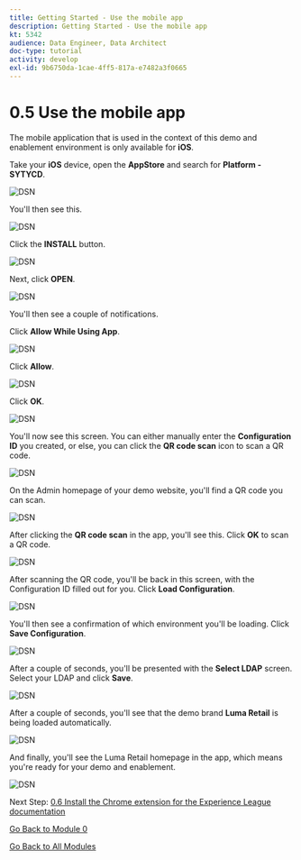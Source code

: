 ```yaml
---
title: Getting Started - Use the mobile app
description: Getting Started - Use the mobile app
kt: 5342
audience: Data Engineer, Data Architect
doc-type: tutorial
activity: develop
exl-id: 9b6750da-1cae-4ff5-817a-e7482a3f0665
---
```

# 0.5 Use the mobile app

The mobile application that is used in the context of this demo and enablement environment is only available for **iOS**.

Take your **iOS** device, open the **AppStore** and search for **Platform - SYTYCD**.

![DSN](./images/appstore.png)

You'll then see this.

![DSN](./images/mobileapp1.png)

Click the **INSTALL** button.

![DSN](./images/mobileapp1a.png)

Next, click **OPEN**.

![DSN](./images/mobileapp2.png)

You'll then see a couple of notifications.

Click **Allow While Using App**.

![DSN](./images/mobileapp3.png)

Click **Allow**.

![DSN](./images/mobileapp4.png)

Click **OK**.

![DSN](./images/mobileapp5.png)

You'll now see this screen. You can either manually enter the **Configuration ID** you created, or else, you can click the **QR code scan** icon to scan a QR code.

![DSN](./images/mobileapp8.png)

On the Admin homepage of your demo website, you'll find a QR code you can scan. 

![DSN](./images/adminhomeqr.png)

After clicking the **QR code scan** in the app, you'll see this. Click **OK** to scan a QR code.

![DSN](./images/mobileapp9.png)

After scanning the QR code, you'll be back in this screen, with the Configuration ID filled out for you. Click **Load Configuration**.

![DSN](./images/mobileapp10.png)

You'll then see a confirmation of which environment you'll be loading. Click **Save Configuration**.

![DSN](./images/mobileapp11.png)

After a couple of seconds, you'll be presented with the **Select LDAP** screen. Select your LDAP and click **Save**.

![DSN](./images/mobileapp12.png)

After a couple of seconds, you'll see that the demo brand **Luma Retail** is being loaded automatically.

![DSN](./images/mobileapp13.png)

And finally, you'll see the Luma Retail homepage in the app, which means you're ready for your demo and enablement.

![DSN](./images/mobileapp14.png)

Next Step: [0.6 Install the Chrome extension for the Experience League documentation](./ex6.md)

[Go Back to Module 0](./getting-started.md)

[Go Back to All Modules](./../../overview.md)
